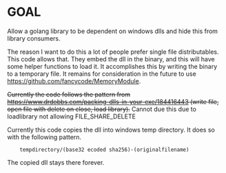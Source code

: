# GOAL

Allow a golang library to be dependent on windows dlls and hide this from library consumers.

The reason I want to do this a lot of people prefer single file distributables. This code allows that. They embed the dll in the binary, and this will have some helper functions to load it. It accomplishes this by writing the binary to a temporary file. It remains for consideration in the future to use https://github.com/fancycode/MemoryModule. 

~~Currently the code follows the pattern from https://www.drdobbs.com/packing-dlls-in-your-exe/184416443 (write file, open file with delete on close, load library).~~ Cannot due this due to loadlibrary not allowing FILE_SHARE_DELETE

Currently this code copies the dll into windows temp directory. It does so with the following pattern.

```text
    tempdirectory/(base32 ecoded sha256)-(originalfilename)
```

The copied dll stays there forever.


